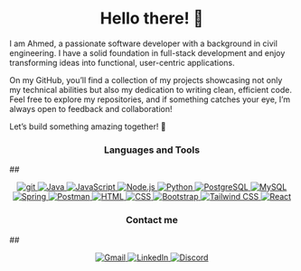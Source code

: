 <h1 align="center">Hello there! 👋</h1>

I am Ahmed, a passionate software developer with a background in civil engineering. I have a solid foundation in full-stack development and enjoy transforming ideas into functional, user-centric applications.
   
On my GitHub, you’ll find a collection of my projects showcasing not only my technical abilities but also my dedication to writing clean, efficient code. Feel free to explore my repositories, and if something catches your eye, I’m always open to feedback and       collaboration!
   
Let’s build something amazing together! 🚀


<h3 align="center">Languages and Tools</h3>
##
<p align="center">
   <a href="https://git-scm.com/" target="_blank" rel="noreferrer">
    <img src="https://go-skill-icons.vercel.app/api/icons?i=git" alt="git" title="git" />
   </a>
   <a href="https://www.oracle.com/java/" target="_blank" rel="noreferrer">
    <img src="https://go-skill-icons.vercel.app/api/icons?i=java" alt="Java" title="Java" />
   </a>
  <a href="https://developer.mozilla.org/en-US/docs/Web/JavaScript" target="_blank" rel="noreferrer">
    <img src="https://go-skill-icons.vercel.app/api/icons?i=javascript" alt="JavaScript" title="JavaScript" />
  </a>
   <a href="https://nodejs.org/" target="_blank" rel="noreferrer">
    <img src="https://go-skill-icons.vercel.app/api/icons?i=nodejs" alt="Node.js" title="Node.js" />
  </a>
  <a href="https://www.python.org/" target="_blank" rel="noreferrer">
    <img src="https://go-skill-icons.vercel.app/api/icons?i=python" alt="Python" title="Python" />
  </a>
  <a href="https://www.postgresql.org/" target="_blank" rel="noreferrer">
    <img src="https://go-skill-icons.vercel.app/api/icons?i=postgresql" alt="PostgreSQL" title="PostgreSQL" />
  </a>
  <a href="https://www.mysql.com/" target="_blank" rel="noreferrer">
    <img src="https://go-skill-icons.vercel.app/api/icons?i=mysql" alt="MySQL" title="MySQL" />
  </a>
  <a href="https://spring.io/" target="_blank" rel="noreferrer">
    <img src="https://go-skill-icons.vercel.app/api/icons?i=spring" alt="Spring" title="Spring" />
  </a>
   <a href="https://www.postman.com/" target="_blank" rel="noreferrer">
    <img src="https://go-skill-icons.vercel.app/api/icons?i=postman" alt="Postman" title="Postman" />
  </a>
  <a href="https://html5.org/" target="_blank" rel="noreferrer">
    <img src="https://go-skill-icons.vercel.app/api/icons?i=html" alt="HTML" title="HTML" />
  </a>
  <a href="https://www.w3.org/Style/CSS/Overview.en.html" target="_blank" rel="noreferrer">
    <img src="https://go-skill-icons.vercel.app/api/icons?i=css" alt="CSS" title="CSS" />
  </a>
   <a href="https://getbootstrap.com/" target="_blank" rel="noreferrer">
    <img src="https://go-skill-icons.vercel.app/api/icons?i=bootstrap" alt="Bootstrap" title="Bootstrap" />
  </a>
  <a href="https://tailwindcss.com/" target="_blank" rel="noreferrer">
    <img src="https://go-skill-icons.vercel.app/api/icons?i=tailwindcss" alt="Tailwind CSS" title="Tailwind CSS" />
  </a>
  <a href="https://tr.react.dev/" target="_blank" rel="noreferrer">
    <img src="https://go-skill-icons.vercel.app/api/icons?i=react" alt="React" title="React" />
  </a>
</p>


<h3 align="center">Contact me</h3>
##
<p align="center">
   <a href="mailto:m.ahmddogan@gmail.com" target="_blank" rel="noreferrer">
    <img src="https://go-skill-icons.vercel.app/api/icons?i=gmail" alt="Gmail" title="Gmail" />
  </a>
  <a href="https://www.linkedin.com/in/muhammed-ahmed-dogan/" target="_blank" rel="noreferrer">
    <img src="https://go-skill-icons.vercel.app/api/icons?i=linkedin" alt="LinkedIn" title="LinkedIn" />
  </a>
   <a href="https://discordapp.com/users/663919543080452136" target="_blank" rel="noreferrer">
    <img src="https://go-skill-icons.vercel.app/api/icons?i=discord" alt="Discord" title="Discord" />
  </a>
</p>
